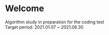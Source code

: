 # Welcome
Algorithm study in preparation for the coding test <br/>
Target period: 2021.01.07 ~ 2021.06.30
